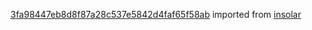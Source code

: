 [3fa98447eb8d8f87a28c537e5842d4faf65f58ab](https://github.com/insolar/insolar/commit/3fa98447eb8d8f87a28c537e5842d4faf65f58ab) imported from [insolar](https://github.com/insolar/insolar)
